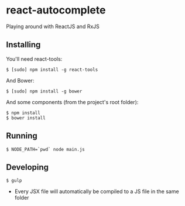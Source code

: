 react-autocomplete
==================

Playing around with ReactJS and RxJS

Installing
----------

You'll need react-tools:

```$ [sudo] npm install -g react-tools```

And Bower:

```
$ [sudo] npm install -g bower
```

And some components (from the project's root folder):

```
$ npm install
$ bower install
```

Running
-------

```$ NODE_PATH=`pwd` node main.js```

Developing
----------

```$ gulp```

* Every JSX file will automatically be compiled to a JS file in the same folder
